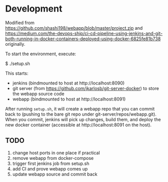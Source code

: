 # Development

Modified from https://github.com/shashi198/webapp/blob/master/project.zip and https://medium.com/the-devops-ship/ci-cd-pipeline-using-jenkins-and-git-both-running-in-docker-containers-deployed-using-docker-6825fe81b738 originally.

To start the environment, execute:

$ ./setup.sh

This starts:
 * jenkins (bindmounted to host at http://localhost:8090)
 * git server (from https://github.com/jkarlosb/git-server-docker) to store the webapp source code
 * webapp (bindmounted to host at http://localhost:8091)

After running `setup.sh`, it will create a webapp repo that you can commit back to (pushing to the
bare git repo under git-server/repos/webapp.git). When you commit, jenkins will pick up changes,
build them, and deploy the new docker container (accessible at http://localhost:8091 on the host).

## TODO

 1. change host ports in one place if practical
 1. remove webapp from docker-compose
 1. trigger first jenkins job from setup.sh
 1. add CI and prove webapp comes up
 1. update webapp source and commit back
